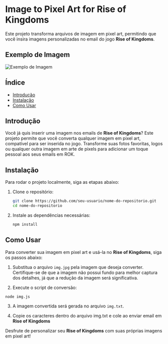 # Image to Pixel Art for Rise of Kingdoms

Este projeto transforma arquivos de imagem em pixel art, permitindo que você insira imagens personalizadas no email do jogo **Rise of Kingdoms**.
## Exemplo de Imagem

![Exemplo de Imagem](https://github.com/GiovanneBohms/converter/assets/13811860/eed6a241-65d5-4531-ba34-c2e3a19aca68)
## Índice

- [Introdução](#introdução)
- [Instalação](#instalação)
- [Como Usar](#como-usar)
  
## Introdução

Você já quis inserir uma imagem nos emails de  **Rise of Kingdoms**? Este projeto permite que você converta qualquer imagem em pixel art, compatível para ser inserida no jogo. Transforme suas fotos favoritas, logos ou qualquer outra imagem em arte de pixels para adicionar um toque pessoal aos seus emails em ROK.

## Instalação

Para rodar o projeto localmente, siga as etapas abaixo:

1. Clone o repositório:
    ```bash
    git clone https://github.com/seu-usuario/nome-do-repositorio.git
    cd nome-do-repositorio
    ```

2. Instale as dependências necessárias:
    ```bash
    npm install
    ```

## Como Usar

Para converter sua imagem em pixel art e usá-la no **Rise of Kingdoms**, siga os passos abaixo:

1. Substitua o arquivo `img.jpg`  pela imagem que deseja converter. Certifique-se de que a imagem não possui fundo para melhor captura dos detalhes, já que a redução da imagem será significativa.

2. Execute o script de conversão:
```
node img.js
```
3. A imagem convertida será gerada no arquivo `img.txt`.

4. Copie os caracteres dentro do arquivo img.txt e cole ao enviar email em  **Rise of Kingdoms**



Desfrute de personalizar seu **Rise of Kingdoms** com suas próprias imagens em pixel art!


